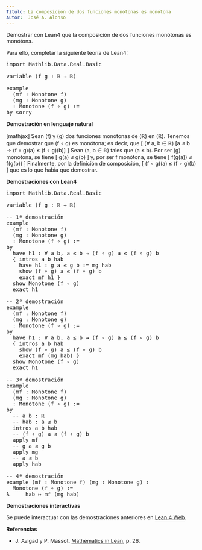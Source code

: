 ```yaml
---
Título: La composición de dos funciones monótonas es monótona
Autor:  José A. Alonso
---
```


Demostrar con Lean4 que la composición de dos funciones monótonas es monótona.

Para ello, completar la siguiente teoría de Lean4:

<pre lang="lean">
import Mathlib.Data.Real.Basic

variable (f g : ℝ → ℝ)

example
  (mf : Monotone f)
  (mg : Monotone g)
  : Monotone (f ∘ g) :=
by sorry
</pre>
<!--more-->

<b>Demostración en lenguaje natural</b>

[mathjax]
Sean \(f\) y \(g\) dos funciones monótonas de \(ℝ\) en \(ℝ\). Tenemos que demostrar que \(f ∘ g\) es monótona; es decir, que
\[ (∀ a, b ∈ ℝ) [a ≤ b → (f ∘ g)(a) ≤ (f ∘ g)(b)] \]
Sean \(a, b ∈ ℝ\) tales que \(a ≤ b\). Por ser \(g\) monótona, se tiene
\[ g(a) ≤ g(b) \]
y, por ser f monótona, se tiene
\[ f(g(a)) ≤ f(g(b)) \]
Finalmente, por la definición de composición,
\[ (f ∘ g)(a) ≤ (f ∘ g)(b) \]
que es lo que había que demostrar.

<b>Demostraciones con Lean4</b>

<pre lang="lean">
import Mathlib.Data.Real.Basic

variable (f g : ℝ → ℝ)

-- 1ª demostración
example
  (mf : Monotone f)
  (mg : Monotone g)
  : Monotone (f ∘ g) :=
by
  have h1 : ∀ a b, a ≤ b → (f ∘ g) a ≤ (f ∘ g) b
  { intros a b hab
    have h1 : g a ≤ g b := mg hab
    show (f ∘ g) a ≤ (f ∘ g) b
    exact mf h1 }
  show Monotone (f ∘ g)
  exact h1

-- 2ª demostración
example
  (mf : Monotone f)
  (mg : Monotone g)
  : Monotone (f ∘ g) :=
by
  have h1 : ∀ a b, a ≤ b → (f ∘ g) a ≤ (f ∘ g) b
  { intros a b hab
    show (f ∘ g) a ≤ (f ∘ g) b
    exact mf (mg hab) }
  show Monotone (f ∘ g)
  exact h1

-- 3ª demostración
example
  (mf : Monotone f)
  (mg : Monotone g)
  : Monotone (f ∘ g) :=
by
  -- a b : ℝ
  -- hab : a ≤ b
  intros a b hab
  -- (f ∘ g) a ≤ (f ∘ g) b
  apply mf
  -- g a ≤ g b
  apply mg
  -- a ≤ b
  apply hab

-- 4ª demostración
example (mf : Monotone f) (mg : Monotone g) :
  Monotone (f ∘ g) :=
λ _ _ hab ↦ mf (mg hab)
</pre>

<b>Demostraciones interactivas</b>

Se puede interactuar con las demostraciones anteriores en <a href="https://lean.math.hhu.de/#url=https://raw.githubusercontent.com/jaalonso/Calculemus2/main/src/Composicion_de_funciones_monotonas.lean" rel="noopener noreferrer" target="_blank">Lean 4 Web</a>.

<b>Referencias</b>

<ul>
<li> J. Avigad y P. Massot. <a href="https://bit.ly/3U4UjBk">Mathematics in Lean</a>, p. 26.</li>
</ul>
